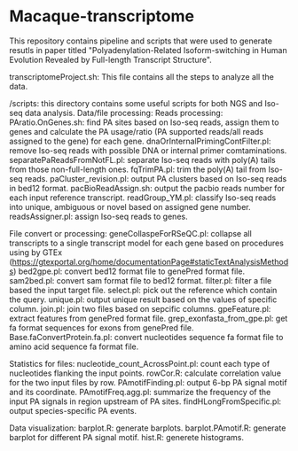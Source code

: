 # Macaque-transcriptome
This repository contains pipeline and scripts that were used to generate resutls in paper titled "Polyadenylation-Related Isoform-switching in Human Evolution Revealed by Full-length Transcript Structure".

transcriptomeProject.sh: This file contains all the steps to analyze all the data.

/scripts: this directory contains some useful scripts for both NGS and Iso-seq data analysis. 
Data/file processing: 
  Reads processing:
  PAratio.OnGenes.sh: find PA sites based on Iso-seq reads, assign them to genes and calculate the PA usage/ratio (PA supported reads/all reads assigned to the gene) for each gene.
  dnaOrInternalPrimingContFilter.pl: remove Iso-seq reads with possible DNA or internal primer comtaminations.
  separatePaReadsFromNotFL.pl: separate Iso-seq reads with poly(A) tails from those non-full-length ones.
  fqTrimPA.pl: trim the poly(A) tail from Iso-seq reads.
  paCluster_revision.pl: output PA clusters based on Iso-seq reads in bed12 format.
  pacBioReadAssign.sh: output the pacbio reads number for each input reference transcript.
  readGroup_YM.pl: classify Iso-seq reads into unique, ambiguous or novel based on assigned gene number.
  readsAssigner.pl: assign Iso-seq reads to genes.
  
  File convert or processing:
    geneCollaspeForRSeQC.pl: collapse all transcripts to a single transcript model for each gene based on procedures using by GTEx (https://gtexportal.org/home/documentationPage#staticTextAnalysisMethods)
    bed2gpe.pl: convert bed12 format file to genePred format file.
    sam2bed.pl: convert sam format file to bed12 format.
    filter.pl: filter a file based the input target file.
    select.pl: pick out the reference which contain the query.
    unique.pl: output unique result based on the values of specific column.
    join.pl: join two files based on sepcific columns.
    gpeFeature.pl: extract features from genePred format file.
    grep_exonfasta_from_gpe.pl: get fa format sequences for exons from genePred file.
    Base.faConvertProtein.fa.pl: convert nucleotides sequence fa format file to amino acid sequence fa format file.
  
  Statistics for files:
    nucleotide_count_AcrossPoint.pl: count each type of nucleotides flanking the input points. 
    rowCor.R: calculate correlation value for the two input files by row.
    PAmotifFinding.pl: output 6-bp PA signal motif and its coordinate.
    PAmotifFreq.agg.pl: summarize the frequency of the input PA signals in region upstream of PA sites.
    findHLongFromSpecific.pl: output species-specific PA events.
    
Data visualization:
  barplot.R: generate barplots.
  barplot.PAmotif.R: generate barplot for different PA signal motif.
  hist.R: generete histograms. 
  
